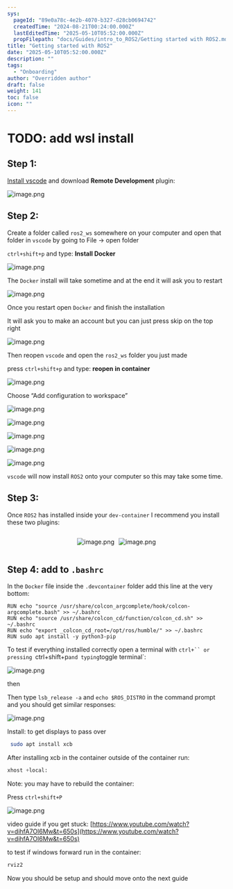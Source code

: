 ```yaml
---
sys:
  pageId: "89e0a78c-4e2b-4070-b327-d28cb0694742"
  createdTime: "2024-08-21T00:24:00.000Z"
  lastEditedTime: "2025-05-10T05:52:00.000Z"
  propFilepath: "docs/Guides/intro_to_ROS2/Getting started with ROS2.md"
title: "Getting started with ROS2"
date: "2025-05-10T05:52:00.000Z"
description: ""
tags:
  - "Onboarding"
author: "Overridden author"
draft: false
weight: 141
toc: false
icon: ""
---
```


# TODO: add wsl install

## Step 1:

[Install vscode](https://code.visualstudio.com/download) and download **Remote Development** plugin:

![image.png](https://prod-files-secure.s3.us-west-2.amazonaws.com/d518164a-d88e-44d1-a4ee-3adb3bd8bce0/efb52993-1881-4a40-b95e-6f020334f022/image.png?X-Amz-Algorithm=AWS4-HMAC-SHA256&X-Amz-Content-Sha256=UNSIGNED-PAYLOAD&X-Amz-Credential=ASIAZI2LB4665T3HYQR5%2F20250707%2Fus-west-2%2Fs3%2Faws4_request&X-Amz-Date=20250707T121635Z&X-Amz-Expires=3600&X-Amz-Security-Token=IQoJb3JpZ2luX2VjEGwaCXVzLXdlc3QtMiJGMEQCIBhDQ0wJzWkMiyoUkq0W44I3JAEy0bAhP1Wq2uOPUR9fAiBxD624zX8AbT8unmXMcNUoGZY7TErE0icJ0YxDGBsKayr%2FAwh1EAAaDDYzNzQyMzE4MzgwNSIM3DsFJKVjDq%2FlrBR9KtwD14LIavpL6HF%2FoBK3q8FB6%2FwU2L1lL8hRN8Jl9HNbbNZcvUib5i0syV%2Fi%2BZYpKxSlLTupgKZnzcye%2Bs3q2Mdso6T7HSVCtaPlWazvWg4gYVKJX3EewsBX9POuL0Qm7Qz5W458MzZhx4Lvh5gMFIAWZIS8%2FkNF7xU%2FEYytp%2FyZlnpYsasg3xFxX43aiR2cBvnQ10%2FeduiM931E3V8jtqG0DZIqKwLdXkpTmlf%2F8So8ZIkbwoguaBmnrPAI8adTr%2BpB6I0EuPe7gx8OneVyFqv9RsTe6IfPqZPRzOyK8VffKAx2ds7R2D9ffaS5JxooOKlDTbxRYaSf8tIdM76ID6%2B9S0Is9Qqosz1bp%2FbYFVrEER3Q81PW7pr%2Fv1Y3khwxTH5xixu9tIyLjQ2a4KvJw24rXi%2FR6AR8zTsQnTePEVQviENSdEwvtbqcfM5p2L6%2FYkGFgUtREZwYCRZ3SLqUG2kIzXlLZ4aA3OJSavLHwglm78RBUgmF21fzyOt1sTdP%2BE0Zj0llsq29eiW7VMbIx1bdeNR0hr%2BXm7FU9zlL%2BwNgvffJTWkreJ2dEtB%2Fq0wAzX2Egk5Uyfn%2Bj0dn3gAQXXOkHCGKYCHW%2Ban3t3WpG9xIf0Blv0oOfebkZPPNbyUwoeKuwwY6pgFRVQDPjLYdwK3Y%2Fz%2Bfx3BXrrL61mfBxgsWoJEhWnkvRntYpm7ww5BhgMKnK%2FIQK5JqCwg9QDkuAc4uF%2FpCzVLCxyibGVOthCpxwloQp0LMtmh5uyHEAUJLqdflXh61kPWJawbrE3TrRRVksmCQSyzIQaFdnxwxID1dnCfIA438igJqbC%2Fn1mp96mS7eBrLqoAt6ZKu8dZFdd26R6lSYbwlnTmXQrYb&X-Amz-Signature=43e06782189ade60d0f0bb4abcd67dbca61f327d3d608ff1cc22033ef7784859&X-Amz-SignedHeaders=host&x-amz-checksum-mode=ENABLED&x-id=GetObject)

## Step 2:

Create a folder called `ros2_ws` somewhere on your computer and open that folder in `vscode` by going to File → open folder 

`ctrl+shift+p` and type: **Install Docker**

![image.png](https://prod-files-secure.s3.us-west-2.amazonaws.com/d518164a-d88e-44d1-a4ee-3adb3bd8bce0/2269dc0e-1cd5-47ff-bceb-c04ad9b2eab0/image.png?X-Amz-Algorithm=AWS4-HMAC-SHA256&X-Amz-Content-Sha256=UNSIGNED-PAYLOAD&X-Amz-Credential=ASIAZI2LB4665T3HYQR5%2F20250707%2Fus-west-2%2Fs3%2Faws4_request&X-Amz-Date=20250707T121635Z&X-Amz-Expires=3600&X-Amz-Security-Token=IQoJb3JpZ2luX2VjEGwaCXVzLXdlc3QtMiJGMEQCIBhDQ0wJzWkMiyoUkq0W44I3JAEy0bAhP1Wq2uOPUR9fAiBxD624zX8AbT8unmXMcNUoGZY7TErE0icJ0YxDGBsKayr%2FAwh1EAAaDDYzNzQyMzE4MzgwNSIM3DsFJKVjDq%2FlrBR9KtwD14LIavpL6HF%2FoBK3q8FB6%2FwU2L1lL8hRN8Jl9HNbbNZcvUib5i0syV%2Fi%2BZYpKxSlLTupgKZnzcye%2Bs3q2Mdso6T7HSVCtaPlWazvWg4gYVKJX3EewsBX9POuL0Qm7Qz5W458MzZhx4Lvh5gMFIAWZIS8%2FkNF7xU%2FEYytp%2FyZlnpYsasg3xFxX43aiR2cBvnQ10%2FeduiM931E3V8jtqG0DZIqKwLdXkpTmlf%2F8So8ZIkbwoguaBmnrPAI8adTr%2BpB6I0EuPe7gx8OneVyFqv9RsTe6IfPqZPRzOyK8VffKAx2ds7R2D9ffaS5JxooOKlDTbxRYaSf8tIdM76ID6%2B9S0Is9Qqosz1bp%2FbYFVrEER3Q81PW7pr%2Fv1Y3khwxTH5xixu9tIyLjQ2a4KvJw24rXi%2FR6AR8zTsQnTePEVQviENSdEwvtbqcfM5p2L6%2FYkGFgUtREZwYCRZ3SLqUG2kIzXlLZ4aA3OJSavLHwglm78RBUgmF21fzyOt1sTdP%2BE0Zj0llsq29eiW7VMbIx1bdeNR0hr%2BXm7FU9zlL%2BwNgvffJTWkreJ2dEtB%2Fq0wAzX2Egk5Uyfn%2Bj0dn3gAQXXOkHCGKYCHW%2Ban3t3WpG9xIf0Blv0oOfebkZPPNbyUwoeKuwwY6pgFRVQDPjLYdwK3Y%2Fz%2Bfx3BXrrL61mfBxgsWoJEhWnkvRntYpm7ww5BhgMKnK%2FIQK5JqCwg9QDkuAc4uF%2FpCzVLCxyibGVOthCpxwloQp0LMtmh5uyHEAUJLqdflXh61kPWJawbrE3TrRRVksmCQSyzIQaFdnxwxID1dnCfIA438igJqbC%2Fn1mp96mS7eBrLqoAt6ZKu8dZFdd26R6lSYbwlnTmXQrYb&X-Amz-Signature=3b555b993e577259b1af12ac53acdbae37957c7da1f0f0f435a693b3951110cd&X-Amz-SignedHeaders=host&x-amz-checksum-mode=ENABLED&x-id=GetObject)

The `Docker` install will take sometime and at the end it will ask you to restart

![image.png](https://prod-files-secure.s3.us-west-2.amazonaws.com/d518164a-d88e-44d1-a4ee-3adb3bd8bce0/ed233f78-be33-4b1f-b89c-9c346c0e961e/image.png?X-Amz-Algorithm=AWS4-HMAC-SHA256&X-Amz-Content-Sha256=UNSIGNED-PAYLOAD&X-Amz-Credential=ASIAZI2LB4665T3HYQR5%2F20250707%2Fus-west-2%2Fs3%2Faws4_request&X-Amz-Date=20250707T121635Z&X-Amz-Expires=3600&X-Amz-Security-Token=IQoJb3JpZ2luX2VjEGwaCXVzLXdlc3QtMiJGMEQCIBhDQ0wJzWkMiyoUkq0W44I3JAEy0bAhP1Wq2uOPUR9fAiBxD624zX8AbT8unmXMcNUoGZY7TErE0icJ0YxDGBsKayr%2FAwh1EAAaDDYzNzQyMzE4MzgwNSIM3DsFJKVjDq%2FlrBR9KtwD14LIavpL6HF%2FoBK3q8FB6%2FwU2L1lL8hRN8Jl9HNbbNZcvUib5i0syV%2Fi%2BZYpKxSlLTupgKZnzcye%2Bs3q2Mdso6T7HSVCtaPlWazvWg4gYVKJX3EewsBX9POuL0Qm7Qz5W458MzZhx4Lvh5gMFIAWZIS8%2FkNF7xU%2FEYytp%2FyZlnpYsasg3xFxX43aiR2cBvnQ10%2FeduiM931E3V8jtqG0DZIqKwLdXkpTmlf%2F8So8ZIkbwoguaBmnrPAI8adTr%2BpB6I0EuPe7gx8OneVyFqv9RsTe6IfPqZPRzOyK8VffKAx2ds7R2D9ffaS5JxooOKlDTbxRYaSf8tIdM76ID6%2B9S0Is9Qqosz1bp%2FbYFVrEER3Q81PW7pr%2Fv1Y3khwxTH5xixu9tIyLjQ2a4KvJw24rXi%2FR6AR8zTsQnTePEVQviENSdEwvtbqcfM5p2L6%2FYkGFgUtREZwYCRZ3SLqUG2kIzXlLZ4aA3OJSavLHwglm78RBUgmF21fzyOt1sTdP%2BE0Zj0llsq29eiW7VMbIx1bdeNR0hr%2BXm7FU9zlL%2BwNgvffJTWkreJ2dEtB%2Fq0wAzX2Egk5Uyfn%2Bj0dn3gAQXXOkHCGKYCHW%2Ban3t3WpG9xIf0Blv0oOfebkZPPNbyUwoeKuwwY6pgFRVQDPjLYdwK3Y%2Fz%2Bfx3BXrrL61mfBxgsWoJEhWnkvRntYpm7ww5BhgMKnK%2FIQK5JqCwg9QDkuAc4uF%2FpCzVLCxyibGVOthCpxwloQp0LMtmh5uyHEAUJLqdflXh61kPWJawbrE3TrRRVksmCQSyzIQaFdnxwxID1dnCfIA438igJqbC%2Fn1mp96mS7eBrLqoAt6ZKu8dZFdd26R6lSYbwlnTmXQrYb&X-Amz-Signature=88de6c6f225574dc16150ba37f31eb88a99f7787fb8637500f6f99e7e93731cf&X-Amz-SignedHeaders=host&x-amz-checksum-mode=ENABLED&x-id=GetObject)

Once you restart open `Docker` and finish the installation

It will ask you to make an account but you can just press skip on the top right

![image.png](https://prod-files-secure.s3.us-west-2.amazonaws.com/d518164a-d88e-44d1-a4ee-3adb3bd8bce0/21010ad9-1659-4fd9-9f59-9932a09b2a3d/image.png?X-Amz-Algorithm=AWS4-HMAC-SHA256&X-Amz-Content-Sha256=UNSIGNED-PAYLOAD&X-Amz-Credential=ASIAZI2LB4665T3HYQR5%2F20250707%2Fus-west-2%2Fs3%2Faws4_request&X-Amz-Date=20250707T121635Z&X-Amz-Expires=3600&X-Amz-Security-Token=IQoJb3JpZ2luX2VjEGwaCXVzLXdlc3QtMiJGMEQCIBhDQ0wJzWkMiyoUkq0W44I3JAEy0bAhP1Wq2uOPUR9fAiBxD624zX8AbT8unmXMcNUoGZY7TErE0icJ0YxDGBsKayr%2FAwh1EAAaDDYzNzQyMzE4MzgwNSIM3DsFJKVjDq%2FlrBR9KtwD14LIavpL6HF%2FoBK3q8FB6%2FwU2L1lL8hRN8Jl9HNbbNZcvUib5i0syV%2Fi%2BZYpKxSlLTupgKZnzcye%2Bs3q2Mdso6T7HSVCtaPlWazvWg4gYVKJX3EewsBX9POuL0Qm7Qz5W458MzZhx4Lvh5gMFIAWZIS8%2FkNF7xU%2FEYytp%2FyZlnpYsasg3xFxX43aiR2cBvnQ10%2FeduiM931E3V8jtqG0DZIqKwLdXkpTmlf%2F8So8ZIkbwoguaBmnrPAI8adTr%2BpB6I0EuPe7gx8OneVyFqv9RsTe6IfPqZPRzOyK8VffKAx2ds7R2D9ffaS5JxooOKlDTbxRYaSf8tIdM76ID6%2B9S0Is9Qqosz1bp%2FbYFVrEER3Q81PW7pr%2Fv1Y3khwxTH5xixu9tIyLjQ2a4KvJw24rXi%2FR6AR8zTsQnTePEVQviENSdEwvtbqcfM5p2L6%2FYkGFgUtREZwYCRZ3SLqUG2kIzXlLZ4aA3OJSavLHwglm78RBUgmF21fzyOt1sTdP%2BE0Zj0llsq29eiW7VMbIx1bdeNR0hr%2BXm7FU9zlL%2BwNgvffJTWkreJ2dEtB%2Fq0wAzX2Egk5Uyfn%2Bj0dn3gAQXXOkHCGKYCHW%2Ban3t3WpG9xIf0Blv0oOfebkZPPNbyUwoeKuwwY6pgFRVQDPjLYdwK3Y%2Fz%2Bfx3BXrrL61mfBxgsWoJEhWnkvRntYpm7ww5BhgMKnK%2FIQK5JqCwg9QDkuAc4uF%2FpCzVLCxyibGVOthCpxwloQp0LMtmh5uyHEAUJLqdflXh61kPWJawbrE3TrRRVksmCQSyzIQaFdnxwxID1dnCfIA438igJqbC%2Fn1mp96mS7eBrLqoAt6ZKu8dZFdd26R6lSYbwlnTmXQrYb&X-Amz-Signature=207e1bfb3350b0fe825b7b52ffff4ea3377bf877ead399d901d7969fcb183403&X-Amz-SignedHeaders=host&x-amz-checksum-mode=ENABLED&x-id=GetObject)

Then reopen `vscode` and open the `ros2_ws` folder you just made

press `ctrl+shift+p` and type: **reopen in container**

![image.png](https://prod-files-secure.s3.us-west-2.amazonaws.com/d518164a-d88e-44d1-a4ee-3adb3bd8bce0/4e93b8c2-41ad-488c-8095-c74205196118/image.png?X-Amz-Algorithm=AWS4-HMAC-SHA256&X-Amz-Content-Sha256=UNSIGNED-PAYLOAD&X-Amz-Credential=ASIAZI2LB4665T3HYQR5%2F20250707%2Fus-west-2%2Fs3%2Faws4_request&X-Amz-Date=20250707T121635Z&X-Amz-Expires=3600&X-Amz-Security-Token=IQoJb3JpZ2luX2VjEGwaCXVzLXdlc3QtMiJGMEQCIBhDQ0wJzWkMiyoUkq0W44I3JAEy0bAhP1Wq2uOPUR9fAiBxD624zX8AbT8unmXMcNUoGZY7TErE0icJ0YxDGBsKayr%2FAwh1EAAaDDYzNzQyMzE4MzgwNSIM3DsFJKVjDq%2FlrBR9KtwD14LIavpL6HF%2FoBK3q8FB6%2FwU2L1lL8hRN8Jl9HNbbNZcvUib5i0syV%2Fi%2BZYpKxSlLTupgKZnzcye%2Bs3q2Mdso6T7HSVCtaPlWazvWg4gYVKJX3EewsBX9POuL0Qm7Qz5W458MzZhx4Lvh5gMFIAWZIS8%2FkNF7xU%2FEYytp%2FyZlnpYsasg3xFxX43aiR2cBvnQ10%2FeduiM931E3V8jtqG0DZIqKwLdXkpTmlf%2F8So8ZIkbwoguaBmnrPAI8adTr%2BpB6I0EuPe7gx8OneVyFqv9RsTe6IfPqZPRzOyK8VffKAx2ds7R2D9ffaS5JxooOKlDTbxRYaSf8tIdM76ID6%2B9S0Is9Qqosz1bp%2FbYFVrEER3Q81PW7pr%2Fv1Y3khwxTH5xixu9tIyLjQ2a4KvJw24rXi%2FR6AR8zTsQnTePEVQviENSdEwvtbqcfM5p2L6%2FYkGFgUtREZwYCRZ3SLqUG2kIzXlLZ4aA3OJSavLHwglm78RBUgmF21fzyOt1sTdP%2BE0Zj0llsq29eiW7VMbIx1bdeNR0hr%2BXm7FU9zlL%2BwNgvffJTWkreJ2dEtB%2Fq0wAzX2Egk5Uyfn%2Bj0dn3gAQXXOkHCGKYCHW%2Ban3t3WpG9xIf0Blv0oOfebkZPPNbyUwoeKuwwY6pgFRVQDPjLYdwK3Y%2Fz%2Bfx3BXrrL61mfBxgsWoJEhWnkvRntYpm7ww5BhgMKnK%2FIQK5JqCwg9QDkuAc4uF%2FpCzVLCxyibGVOthCpxwloQp0LMtmh5uyHEAUJLqdflXh61kPWJawbrE3TrRRVksmCQSyzIQaFdnxwxID1dnCfIA438igJqbC%2Fn1mp96mS7eBrLqoAt6ZKu8dZFdd26R6lSYbwlnTmXQrYb&X-Amz-Signature=656437ee22f2d39ab9aae62b3529aa018492db35c682d44bfc77b2dfeadf5201&X-Amz-SignedHeaders=host&x-amz-checksum-mode=ENABLED&x-id=GetObject)

Choose “Add configuration to workspace”

![image.png](https://prod-files-secure.s3.us-west-2.amazonaws.com/d518164a-d88e-44d1-a4ee-3adb3bd8bce0/9560b282-5060-4989-ba37-97e7b2c22476/image.png?X-Amz-Algorithm=AWS4-HMAC-SHA256&X-Amz-Content-Sha256=UNSIGNED-PAYLOAD&X-Amz-Credential=ASIAZI2LB4665T3HYQR5%2F20250707%2Fus-west-2%2Fs3%2Faws4_request&X-Amz-Date=20250707T121635Z&X-Amz-Expires=3600&X-Amz-Security-Token=IQoJb3JpZ2luX2VjEGwaCXVzLXdlc3QtMiJGMEQCIBhDQ0wJzWkMiyoUkq0W44I3JAEy0bAhP1Wq2uOPUR9fAiBxD624zX8AbT8unmXMcNUoGZY7TErE0icJ0YxDGBsKayr%2FAwh1EAAaDDYzNzQyMzE4MzgwNSIM3DsFJKVjDq%2FlrBR9KtwD14LIavpL6HF%2FoBK3q8FB6%2FwU2L1lL8hRN8Jl9HNbbNZcvUib5i0syV%2Fi%2BZYpKxSlLTupgKZnzcye%2Bs3q2Mdso6T7HSVCtaPlWazvWg4gYVKJX3EewsBX9POuL0Qm7Qz5W458MzZhx4Lvh5gMFIAWZIS8%2FkNF7xU%2FEYytp%2FyZlnpYsasg3xFxX43aiR2cBvnQ10%2FeduiM931E3V8jtqG0DZIqKwLdXkpTmlf%2F8So8ZIkbwoguaBmnrPAI8adTr%2BpB6I0EuPe7gx8OneVyFqv9RsTe6IfPqZPRzOyK8VffKAx2ds7R2D9ffaS5JxooOKlDTbxRYaSf8tIdM76ID6%2B9S0Is9Qqosz1bp%2FbYFVrEER3Q81PW7pr%2Fv1Y3khwxTH5xixu9tIyLjQ2a4KvJw24rXi%2FR6AR8zTsQnTePEVQviENSdEwvtbqcfM5p2L6%2FYkGFgUtREZwYCRZ3SLqUG2kIzXlLZ4aA3OJSavLHwglm78RBUgmF21fzyOt1sTdP%2BE0Zj0llsq29eiW7VMbIx1bdeNR0hr%2BXm7FU9zlL%2BwNgvffJTWkreJ2dEtB%2Fq0wAzX2Egk5Uyfn%2Bj0dn3gAQXXOkHCGKYCHW%2Ban3t3WpG9xIf0Blv0oOfebkZPPNbyUwoeKuwwY6pgFRVQDPjLYdwK3Y%2Fz%2Bfx3BXrrL61mfBxgsWoJEhWnkvRntYpm7ww5BhgMKnK%2FIQK5JqCwg9QDkuAc4uF%2FpCzVLCxyibGVOthCpxwloQp0LMtmh5uyHEAUJLqdflXh61kPWJawbrE3TrRRVksmCQSyzIQaFdnxwxID1dnCfIA438igJqbC%2Fn1mp96mS7eBrLqoAt6ZKu8dZFdd26R6lSYbwlnTmXQrYb&X-Amz-Signature=87be54bc57ade45ef07db4204ddb8091c48c33843af34742e8479ee153071864&X-Amz-SignedHeaders=host&x-amz-checksum-mode=ENABLED&x-id=GetObject)

![image.png](https://prod-files-secure.s3.us-west-2.amazonaws.com/d518164a-d88e-44d1-a4ee-3adb3bd8bce0/2ee63f81-886b-48e8-a553-dc6e5eac99e4/image.png?X-Amz-Algorithm=AWS4-HMAC-SHA256&X-Amz-Content-Sha256=UNSIGNED-PAYLOAD&X-Amz-Credential=ASIAZI2LB4665T3HYQR5%2F20250707%2Fus-west-2%2Fs3%2Faws4_request&X-Amz-Date=20250707T121635Z&X-Amz-Expires=3600&X-Amz-Security-Token=IQoJb3JpZ2luX2VjEGwaCXVzLXdlc3QtMiJGMEQCIBhDQ0wJzWkMiyoUkq0W44I3JAEy0bAhP1Wq2uOPUR9fAiBxD624zX8AbT8unmXMcNUoGZY7TErE0icJ0YxDGBsKayr%2FAwh1EAAaDDYzNzQyMzE4MzgwNSIM3DsFJKVjDq%2FlrBR9KtwD14LIavpL6HF%2FoBK3q8FB6%2FwU2L1lL8hRN8Jl9HNbbNZcvUib5i0syV%2Fi%2BZYpKxSlLTupgKZnzcye%2Bs3q2Mdso6T7HSVCtaPlWazvWg4gYVKJX3EewsBX9POuL0Qm7Qz5W458MzZhx4Lvh5gMFIAWZIS8%2FkNF7xU%2FEYytp%2FyZlnpYsasg3xFxX43aiR2cBvnQ10%2FeduiM931E3V8jtqG0DZIqKwLdXkpTmlf%2F8So8ZIkbwoguaBmnrPAI8adTr%2BpB6I0EuPe7gx8OneVyFqv9RsTe6IfPqZPRzOyK8VffKAx2ds7R2D9ffaS5JxooOKlDTbxRYaSf8tIdM76ID6%2B9S0Is9Qqosz1bp%2FbYFVrEER3Q81PW7pr%2Fv1Y3khwxTH5xixu9tIyLjQ2a4KvJw24rXi%2FR6AR8zTsQnTePEVQviENSdEwvtbqcfM5p2L6%2FYkGFgUtREZwYCRZ3SLqUG2kIzXlLZ4aA3OJSavLHwglm78RBUgmF21fzyOt1sTdP%2BE0Zj0llsq29eiW7VMbIx1bdeNR0hr%2BXm7FU9zlL%2BwNgvffJTWkreJ2dEtB%2Fq0wAzX2Egk5Uyfn%2Bj0dn3gAQXXOkHCGKYCHW%2Ban3t3WpG9xIf0Blv0oOfebkZPPNbyUwoeKuwwY6pgFRVQDPjLYdwK3Y%2Fz%2Bfx3BXrrL61mfBxgsWoJEhWnkvRntYpm7ww5BhgMKnK%2FIQK5JqCwg9QDkuAc4uF%2FpCzVLCxyibGVOthCpxwloQp0LMtmh5uyHEAUJLqdflXh61kPWJawbrE3TrRRVksmCQSyzIQaFdnxwxID1dnCfIA438igJqbC%2Fn1mp96mS7eBrLqoAt6ZKu8dZFdd26R6lSYbwlnTmXQrYb&X-Amz-Signature=189288611f980dd04635b71ba1e55efc8af0919cc1e42182aef908ff38c7a950&X-Amz-SignedHeaders=host&x-amz-checksum-mode=ENABLED&x-id=GetObject)

![image.png](https://prod-files-secure.s3.us-west-2.amazonaws.com/d518164a-d88e-44d1-a4ee-3adb3bd8bce0/ae1580b2-b048-407e-aed9-b584224a7a04/image.png?X-Amz-Algorithm=AWS4-HMAC-SHA256&X-Amz-Content-Sha256=UNSIGNED-PAYLOAD&X-Amz-Credential=ASIAZI2LB4665T3HYQR5%2F20250707%2Fus-west-2%2Fs3%2Faws4_request&X-Amz-Date=20250707T121635Z&X-Amz-Expires=3600&X-Amz-Security-Token=IQoJb3JpZ2luX2VjEGwaCXVzLXdlc3QtMiJGMEQCIBhDQ0wJzWkMiyoUkq0W44I3JAEy0bAhP1Wq2uOPUR9fAiBxD624zX8AbT8unmXMcNUoGZY7TErE0icJ0YxDGBsKayr%2FAwh1EAAaDDYzNzQyMzE4MzgwNSIM3DsFJKVjDq%2FlrBR9KtwD14LIavpL6HF%2FoBK3q8FB6%2FwU2L1lL8hRN8Jl9HNbbNZcvUib5i0syV%2Fi%2BZYpKxSlLTupgKZnzcye%2Bs3q2Mdso6T7HSVCtaPlWazvWg4gYVKJX3EewsBX9POuL0Qm7Qz5W458MzZhx4Lvh5gMFIAWZIS8%2FkNF7xU%2FEYytp%2FyZlnpYsasg3xFxX43aiR2cBvnQ10%2FeduiM931E3V8jtqG0DZIqKwLdXkpTmlf%2F8So8ZIkbwoguaBmnrPAI8adTr%2BpB6I0EuPe7gx8OneVyFqv9RsTe6IfPqZPRzOyK8VffKAx2ds7R2D9ffaS5JxooOKlDTbxRYaSf8tIdM76ID6%2B9S0Is9Qqosz1bp%2FbYFVrEER3Q81PW7pr%2Fv1Y3khwxTH5xixu9tIyLjQ2a4KvJw24rXi%2FR6AR8zTsQnTePEVQviENSdEwvtbqcfM5p2L6%2FYkGFgUtREZwYCRZ3SLqUG2kIzXlLZ4aA3OJSavLHwglm78RBUgmF21fzyOt1sTdP%2BE0Zj0llsq29eiW7VMbIx1bdeNR0hr%2BXm7FU9zlL%2BwNgvffJTWkreJ2dEtB%2Fq0wAzX2Egk5Uyfn%2Bj0dn3gAQXXOkHCGKYCHW%2Ban3t3WpG9xIf0Blv0oOfebkZPPNbyUwoeKuwwY6pgFRVQDPjLYdwK3Y%2Fz%2Bfx3BXrrL61mfBxgsWoJEhWnkvRntYpm7ww5BhgMKnK%2FIQK5JqCwg9QDkuAc4uF%2FpCzVLCxyibGVOthCpxwloQp0LMtmh5uyHEAUJLqdflXh61kPWJawbrE3TrRRVksmCQSyzIQaFdnxwxID1dnCfIA438igJqbC%2Fn1mp96mS7eBrLqoAt6ZKu8dZFdd26R6lSYbwlnTmXQrYb&X-Amz-Signature=37c537c1546ac786ee2cbb49db8536e1f52b3bbc22ab8fa0c21ab7043e2cec4b&X-Amz-SignedHeaders=host&x-amz-checksum-mode=ENABLED&x-id=GetObject)

![image.png](https://prod-files-secure.s3.us-west-2.amazonaws.com/d518164a-d88e-44d1-a4ee-3adb3bd8bce0/53255b28-f75e-430f-b9e3-c0ac8577e42b/image.png?X-Amz-Algorithm=AWS4-HMAC-SHA256&X-Amz-Content-Sha256=UNSIGNED-PAYLOAD&X-Amz-Credential=ASIAZI2LB4665T3HYQR5%2F20250707%2Fus-west-2%2Fs3%2Faws4_request&X-Amz-Date=20250707T121635Z&X-Amz-Expires=3600&X-Amz-Security-Token=IQoJb3JpZ2luX2VjEGwaCXVzLXdlc3QtMiJGMEQCIBhDQ0wJzWkMiyoUkq0W44I3JAEy0bAhP1Wq2uOPUR9fAiBxD624zX8AbT8unmXMcNUoGZY7TErE0icJ0YxDGBsKayr%2FAwh1EAAaDDYzNzQyMzE4MzgwNSIM3DsFJKVjDq%2FlrBR9KtwD14LIavpL6HF%2FoBK3q8FB6%2FwU2L1lL8hRN8Jl9HNbbNZcvUib5i0syV%2Fi%2BZYpKxSlLTupgKZnzcye%2Bs3q2Mdso6T7HSVCtaPlWazvWg4gYVKJX3EewsBX9POuL0Qm7Qz5W458MzZhx4Lvh5gMFIAWZIS8%2FkNF7xU%2FEYytp%2FyZlnpYsasg3xFxX43aiR2cBvnQ10%2FeduiM931E3V8jtqG0DZIqKwLdXkpTmlf%2F8So8ZIkbwoguaBmnrPAI8adTr%2BpB6I0EuPe7gx8OneVyFqv9RsTe6IfPqZPRzOyK8VffKAx2ds7R2D9ffaS5JxooOKlDTbxRYaSf8tIdM76ID6%2B9S0Is9Qqosz1bp%2FbYFVrEER3Q81PW7pr%2Fv1Y3khwxTH5xixu9tIyLjQ2a4KvJw24rXi%2FR6AR8zTsQnTePEVQviENSdEwvtbqcfM5p2L6%2FYkGFgUtREZwYCRZ3SLqUG2kIzXlLZ4aA3OJSavLHwglm78RBUgmF21fzyOt1sTdP%2BE0Zj0llsq29eiW7VMbIx1bdeNR0hr%2BXm7FU9zlL%2BwNgvffJTWkreJ2dEtB%2Fq0wAzX2Egk5Uyfn%2Bj0dn3gAQXXOkHCGKYCHW%2Ban3t3WpG9xIf0Blv0oOfebkZPPNbyUwoeKuwwY6pgFRVQDPjLYdwK3Y%2Fz%2Bfx3BXrrL61mfBxgsWoJEhWnkvRntYpm7ww5BhgMKnK%2FIQK5JqCwg9QDkuAc4uF%2FpCzVLCxyibGVOthCpxwloQp0LMtmh5uyHEAUJLqdflXh61kPWJawbrE3TrRRVksmCQSyzIQaFdnxwxID1dnCfIA438igJqbC%2Fn1mp96mS7eBrLqoAt6ZKu8dZFdd26R6lSYbwlnTmXQrYb&X-Amz-Signature=c9b6d800fbbf5176c2fa5d7da40385f5cec2447e76eb97533e069f8e618de81c&X-Amz-SignedHeaders=host&x-amz-checksum-mode=ENABLED&x-id=GetObject)

![image.png](https://prod-files-secure.s3.us-west-2.amazonaws.com/d518164a-d88e-44d1-a4ee-3adb3bd8bce0/7c562767-5af9-4ffb-97d1-327bcdf4ee00/image.png?X-Amz-Algorithm=AWS4-HMAC-SHA256&X-Amz-Content-Sha256=UNSIGNED-PAYLOAD&X-Amz-Credential=ASIAZI2LB4665T3HYQR5%2F20250707%2Fus-west-2%2Fs3%2Faws4_request&X-Amz-Date=20250707T121635Z&X-Amz-Expires=3600&X-Amz-Security-Token=IQoJb3JpZ2luX2VjEGwaCXVzLXdlc3QtMiJGMEQCIBhDQ0wJzWkMiyoUkq0W44I3JAEy0bAhP1Wq2uOPUR9fAiBxD624zX8AbT8unmXMcNUoGZY7TErE0icJ0YxDGBsKayr%2FAwh1EAAaDDYzNzQyMzE4MzgwNSIM3DsFJKVjDq%2FlrBR9KtwD14LIavpL6HF%2FoBK3q8FB6%2FwU2L1lL8hRN8Jl9HNbbNZcvUib5i0syV%2Fi%2BZYpKxSlLTupgKZnzcye%2Bs3q2Mdso6T7HSVCtaPlWazvWg4gYVKJX3EewsBX9POuL0Qm7Qz5W458MzZhx4Lvh5gMFIAWZIS8%2FkNF7xU%2FEYytp%2FyZlnpYsasg3xFxX43aiR2cBvnQ10%2FeduiM931E3V8jtqG0DZIqKwLdXkpTmlf%2F8So8ZIkbwoguaBmnrPAI8adTr%2BpB6I0EuPe7gx8OneVyFqv9RsTe6IfPqZPRzOyK8VffKAx2ds7R2D9ffaS5JxooOKlDTbxRYaSf8tIdM76ID6%2B9S0Is9Qqosz1bp%2FbYFVrEER3Q81PW7pr%2Fv1Y3khwxTH5xixu9tIyLjQ2a4KvJw24rXi%2FR6AR8zTsQnTePEVQviENSdEwvtbqcfM5p2L6%2FYkGFgUtREZwYCRZ3SLqUG2kIzXlLZ4aA3OJSavLHwglm78RBUgmF21fzyOt1sTdP%2BE0Zj0llsq29eiW7VMbIx1bdeNR0hr%2BXm7FU9zlL%2BwNgvffJTWkreJ2dEtB%2Fq0wAzX2Egk5Uyfn%2Bj0dn3gAQXXOkHCGKYCHW%2Ban3t3WpG9xIf0Blv0oOfebkZPPNbyUwoeKuwwY6pgFRVQDPjLYdwK3Y%2Fz%2Bfx3BXrrL61mfBxgsWoJEhWnkvRntYpm7ww5BhgMKnK%2FIQK5JqCwg9QDkuAc4uF%2FpCzVLCxyibGVOthCpxwloQp0LMtmh5uyHEAUJLqdflXh61kPWJawbrE3TrRRVksmCQSyzIQaFdnxwxID1dnCfIA438igJqbC%2Fn1mp96mS7eBrLqoAt6ZKu8dZFdd26R6lSYbwlnTmXQrYb&X-Amz-Signature=1abbf67d08fa83116bffc38a359aa32cd06d92cc80ef95105c0403f331dce78d&X-Amz-SignedHeaders=host&x-amz-checksum-mode=ENABLED&x-id=GetObject)

`vscode` will now install `ROS2` onto your computer so this may take some time.

## Step 3:

Once `ROS2` has installed inside your `dev-container` I recommend you install these two plugins:

<div style="display: flex;flex-direction: row; column-gap:10px; max-width: 630px;justify-content: center;">
<div>

![image.png](https://prod-files-secure.s3.us-west-2.amazonaws.com/d518164a-d88e-44d1-a4ee-3adb3bd8bce0/3fc3d550-5a54-4ba1-ba6b-faa01cdb7369/image.png?X-Amz-Algorithm=AWS4-HMAC-SHA256&X-Amz-Content-Sha256=UNSIGNED-PAYLOAD&X-Amz-Credential=ASIAZI2LB466UCKUZSMA%2F20250707%2Fus-west-2%2Fs3%2Faws4_request&X-Amz-Date=20250707T121636Z&X-Amz-Expires=3600&X-Amz-Security-Token=IQoJb3JpZ2luX2VjEGwaCXVzLXdlc3QtMiJGMEQCIHd5oTC9gwJ8KEaoUwPMIpGITdKk3O8ldi8ZSHxKaNApAiBna%2FZcom7KL1tKcOrHlH1mIp1buCVgKtCGPxuoEds%2BLyr%2FAwh1EAAaDDYzNzQyMzE4MzgwNSIM3gf%2BHWj9GYjoVxZzKtwDd26I%2FAsalaeCx1H%2BVeaNPLIA0gXgdcdZppr%2F0iO4S%2BeJ1ZEnQqlU9pJFxYZAotti2LTQ3NeuFkZYSMv9%2F3h7N8oZsO0JV%2FkzTcpbVENuJquVRwZjaNfuftANi3t%2BzA32XgOyezkDYHnQWGoklRnDloUQ0ZMl6dueQ183Ogz3oLivXB7es5XaEpzA4leoj2OqVSnolMVk4WNG3XrKS%2FYmPSQ80oGWNCwzwnR6t%2FsonAbcSYGyHyZTACOPMVFp%2ByXN5RrNguLPSCtBrsM5qUaZ59gpaC1vnk51gQcdW%2BYFiUQKaJvGQQUd5cymALuUonsJMLUvV%2BEaFGWIKxp97xywxUkCPFvTunN1y%2FMEfx%2FYPhR2gbrXQZ%2Fdv6uzaNjqLYHJWKhz3DInkXalZ1MBNIzAJ5yTVxte9QgtsciicXtoAWpDWC5He0EZOKrkHE5HuxCGT5fQLTbNd5D1kS%2Bd88UephrxkTX2oJHUq%2F7nK4w2ltw7o1i1Ku2xWAjyyo%2F6RWLCmDhPmYvP6pUOt5V4%2FiEVc1Fs%2F4L7pAeMAy7%2BxYP0guyXIt3Py5knMLmWrfIudYdq8pF4O%2F80IAVMOEvqwvrsGfmPwbv48zPlA%2BEt1vArG0Q4971BF1TzbP%2Fg8V4wu%2BKuwwY6pgHcH6Qjh9v8TK2ePrKX6wGuiGVwoM8H1Z0%2BUnjqCKQq9nY4oR91bTh5Inyvn419JadYkhdz8bbwrgIks52hAXro3wfknyNRJ5Sk%2F0Usp6dBUxjbQmL8Zs9baAXUe9jtWFyBUyiGY5mYoftN9fw6OamOKnPTC5We1fCYAz9%2BoY2ZogD%2BDWvAv2RDE2sgCI5xQNe0nePMQUp7aERHJboB66plsikCaWLb&X-Amz-Signature=b6175f9364bcd175452662148844e1d2a491e8014596c3f096147f205891f439&X-Amz-SignedHeaders=host&x-amz-checksum-mode=ENABLED&x-id=GetObject)

</div>
<div>

![image.png](https://prod-files-secure.s3.us-west-2.amazonaws.com/d518164a-d88e-44d1-a4ee-3adb3bd8bce0/d994cc66-13c2-4093-a5a3-f84cf4601a82/image.png?X-Amz-Algorithm=AWS4-HMAC-SHA256&X-Amz-Content-Sha256=UNSIGNED-PAYLOAD&X-Amz-Credential=ASIAZI2LB466VZ5DYN2P%2F20250707%2Fus-west-2%2Fs3%2Faws4_request&X-Amz-Date=20250707T121636Z&X-Amz-Expires=3600&X-Amz-Security-Token=IQoJb3JpZ2luX2VjEGwaCXVzLXdlc3QtMiJIMEYCIQCIbAx99xocQBgDC2LHa5%2BsF5y5vhCLUwIk8xaKSq%2BzwwIhAOBE23kTrsbTjC1QqmhiBZ98MupvLuQQSdeF%2FKNIBzifKv8DCHUQABoMNjM3NDIzMTgzODA1Igxgas1mIpkIsjZVedoq3ANm0RUTdI8UlhGV1juytVTo5ZMQC5Om5KpVPWFajJ7EE37uh8uQIZKabSgZc6L1Q%2FjY212qoy3cTQJc1mdLshwGQsHFwAhyLCJeSallZuNB0Z3mEvVbI4nUKNJl5dsVo4FLarSI7skllyKTRgLosNGcjZg34LwF05pruk8vM%2BoesZI7uLcEsNJmR8GKzrD4YUwykU%2Bn16uwxwZCcxaNeweVrbb0x58%2BX9zxJgIesX7z13ek0hSntSUIdyQ1V%2FIpwKCFmPEnjsA0M49%2FUVkGFQKVkpVZpiWcsWbd8YSeddsKzh6JY5%2BEQ3RrFu3ywGLC6l1fAPK0uC3aWkJbbfpozE7rGvOEjTzGnc4J1cJTefZP%2BriVX9vfWXAYmhZJiSERQ6RBPMVOApvQbzaYZ23BgKw67u4wM6bqU5peq3lcMALpl63gD4HUjkkyolMYfMLmfzC8H%2F%2BgOK7NZ1WYlYzrrLL9mfQ74sCDqMYZWOG3%2FJ4bfpW4JkvLfKP87IqVJrn6Xfg5rS04VyhuRbsF1CpSRorGxBcA0gSx8W9hUgh%2FPN7JrRP4WyEvxJu9ER9krLT73DZCBtk9vrtSsBbGaziCPI3eu0LOt9CnI2NEYxsKq%2BoDAcCeJjHwk8D7pDtC4zC84q7DBjqkAe8HudiJDhb6FvPqcgtyxOaCjoR%2BrDG%2BTgUGmrd%2B4O5CxDy3rZVDzhZw3oAoJ0dvYj3bC8nC5TY3QQTKNgp9Wf0ehlj0JJL81kiEmY7AqkrCdoh7dOvQfAjtaJZ2VD6npi5k%2BGkrf9yW9joowo9s3R6O1kOfsEkW8dd0NYtIh1Di0GRHsXvyumHzA%2B31DVbTERjtfKUUDG3EvAWB7V2AXLk8%2BBHh&X-Amz-Signature=75afc4831cc7a9eb4d995bf494a1918ff61d7cbd6b121197119487fd73b0a4e7&X-Amz-SignedHeaders=host&x-amz-checksum-mode=ENABLED&x-id=GetObject)

</div>
</div>

## Step 4: add to `.bashrc`

In the `Docker` file inside the `.devcontainer` folder add this line at the very bottom: 

```docker
RUN echo "source /usr/share/colcon_argcomplete/hook/colcon-argcomplete.bash" >> ~/.bashrc
RUN echo "source /usr/share/colcon_cd/function/colcon_cd.sh" >> ~/.bashrc
RUN echo "export _colcon_cd_root=/opt/ros/humble/" >> ~/.bashrc
RUN sudo apt install -y python3-pip 
```

To test if everything installed correctly open a terminal with `ctrl+`` or pressing `ctrl+shift+p` and typing `toggle terminal`:

![image.png](https://prod-files-secure.s3.us-west-2.amazonaws.com/d518164a-d88e-44d1-a4ee-3adb3bd8bce0/6a4943d8-b04e-4c02-9a58-775f3384d1a5/image.png?X-Amz-Algorithm=AWS4-HMAC-SHA256&X-Amz-Content-Sha256=UNSIGNED-PAYLOAD&X-Amz-Credential=ASIAZI2LB4665T3HYQR5%2F20250707%2Fus-west-2%2Fs3%2Faws4_request&X-Amz-Date=20250707T121635Z&X-Amz-Expires=3600&X-Amz-Security-Token=IQoJb3JpZ2luX2VjEGwaCXVzLXdlc3QtMiJGMEQCIBhDQ0wJzWkMiyoUkq0W44I3JAEy0bAhP1Wq2uOPUR9fAiBxD624zX8AbT8unmXMcNUoGZY7TErE0icJ0YxDGBsKayr%2FAwh1EAAaDDYzNzQyMzE4MzgwNSIM3DsFJKVjDq%2FlrBR9KtwD14LIavpL6HF%2FoBK3q8FB6%2FwU2L1lL8hRN8Jl9HNbbNZcvUib5i0syV%2Fi%2BZYpKxSlLTupgKZnzcye%2Bs3q2Mdso6T7HSVCtaPlWazvWg4gYVKJX3EewsBX9POuL0Qm7Qz5W458MzZhx4Lvh5gMFIAWZIS8%2FkNF7xU%2FEYytp%2FyZlnpYsasg3xFxX43aiR2cBvnQ10%2FeduiM931E3V8jtqG0DZIqKwLdXkpTmlf%2F8So8ZIkbwoguaBmnrPAI8adTr%2BpB6I0EuPe7gx8OneVyFqv9RsTe6IfPqZPRzOyK8VffKAx2ds7R2D9ffaS5JxooOKlDTbxRYaSf8tIdM76ID6%2B9S0Is9Qqosz1bp%2FbYFVrEER3Q81PW7pr%2Fv1Y3khwxTH5xixu9tIyLjQ2a4KvJw24rXi%2FR6AR8zTsQnTePEVQviENSdEwvtbqcfM5p2L6%2FYkGFgUtREZwYCRZ3SLqUG2kIzXlLZ4aA3OJSavLHwglm78RBUgmF21fzyOt1sTdP%2BE0Zj0llsq29eiW7VMbIx1bdeNR0hr%2BXm7FU9zlL%2BwNgvffJTWkreJ2dEtB%2Fq0wAzX2Egk5Uyfn%2Bj0dn3gAQXXOkHCGKYCHW%2Ban3t3WpG9xIf0Blv0oOfebkZPPNbyUwoeKuwwY6pgFRVQDPjLYdwK3Y%2Fz%2Bfx3BXrrL61mfBxgsWoJEhWnkvRntYpm7ww5BhgMKnK%2FIQK5JqCwg9QDkuAc4uF%2FpCzVLCxyibGVOthCpxwloQp0LMtmh5uyHEAUJLqdflXh61kPWJawbrE3TrRRVksmCQSyzIQaFdnxwxID1dnCfIA438igJqbC%2Fn1mp96mS7eBrLqoAt6ZKu8dZFdd26R6lSYbwlnTmXQrYb&X-Amz-Signature=e6f652727ba8978febc8f3a337b059d9d4a003a21ad2f0ebf72f7eb4fa9b1c26&X-Amz-SignedHeaders=host&x-amz-checksum-mode=ENABLED&x-id=GetObject)

then 

Then type `lsb_release -a` and `echo $ROS_DISTRO` in the command prompt and you should get similar responses:

![image.png](https://prod-files-secure.s3.us-west-2.amazonaws.com/d518164a-d88e-44d1-a4ee-3adb3bd8bce0/3e635dec-a805-4e85-8b9e-d000e5b71a4e/image.png?X-Amz-Algorithm=AWS4-HMAC-SHA256&X-Amz-Content-Sha256=UNSIGNED-PAYLOAD&X-Amz-Credential=ASIAZI2LB4665T3HYQR5%2F20250707%2Fus-west-2%2Fs3%2Faws4_request&X-Amz-Date=20250707T121635Z&X-Amz-Expires=3600&X-Amz-Security-Token=IQoJb3JpZ2luX2VjEGwaCXVzLXdlc3QtMiJGMEQCIBhDQ0wJzWkMiyoUkq0W44I3JAEy0bAhP1Wq2uOPUR9fAiBxD624zX8AbT8unmXMcNUoGZY7TErE0icJ0YxDGBsKayr%2FAwh1EAAaDDYzNzQyMzE4MzgwNSIM3DsFJKVjDq%2FlrBR9KtwD14LIavpL6HF%2FoBK3q8FB6%2FwU2L1lL8hRN8Jl9HNbbNZcvUib5i0syV%2Fi%2BZYpKxSlLTupgKZnzcye%2Bs3q2Mdso6T7HSVCtaPlWazvWg4gYVKJX3EewsBX9POuL0Qm7Qz5W458MzZhx4Lvh5gMFIAWZIS8%2FkNF7xU%2FEYytp%2FyZlnpYsasg3xFxX43aiR2cBvnQ10%2FeduiM931E3V8jtqG0DZIqKwLdXkpTmlf%2F8So8ZIkbwoguaBmnrPAI8adTr%2BpB6I0EuPe7gx8OneVyFqv9RsTe6IfPqZPRzOyK8VffKAx2ds7R2D9ffaS5JxooOKlDTbxRYaSf8tIdM76ID6%2B9S0Is9Qqosz1bp%2FbYFVrEER3Q81PW7pr%2Fv1Y3khwxTH5xixu9tIyLjQ2a4KvJw24rXi%2FR6AR8zTsQnTePEVQviENSdEwvtbqcfM5p2L6%2FYkGFgUtREZwYCRZ3SLqUG2kIzXlLZ4aA3OJSavLHwglm78RBUgmF21fzyOt1sTdP%2BE0Zj0llsq29eiW7VMbIx1bdeNR0hr%2BXm7FU9zlL%2BwNgvffJTWkreJ2dEtB%2Fq0wAzX2Egk5Uyfn%2Bj0dn3gAQXXOkHCGKYCHW%2Ban3t3WpG9xIf0Blv0oOfebkZPPNbyUwoeKuwwY6pgFRVQDPjLYdwK3Y%2Fz%2Bfx3BXrrL61mfBxgsWoJEhWnkvRntYpm7ww5BhgMKnK%2FIQK5JqCwg9QDkuAc4uF%2FpCzVLCxyibGVOthCpxwloQp0LMtmh5uyHEAUJLqdflXh61kPWJawbrE3TrRRVksmCQSyzIQaFdnxwxID1dnCfIA438igJqbC%2Fn1mp96mS7eBrLqoAt6ZKu8dZFdd26R6lSYbwlnTmXQrYb&X-Amz-Signature=e28d93aae42109bcf322609429252aff1ddc07e6d6b541c9a801e7e2d0be9fa6&X-Amz-SignedHeaders=host&x-amz-checksum-mode=ENABLED&x-id=GetObject)

Install:  to get displays to pass over

```bash
 sudo apt install xcb
```

After installing xcb in the container outside of the container run:

```python
xhost +local:
```

Note: you may have to rebuild the container:

Press `ctrl+shift+P`

![image.png](https://prod-files-secure.s3.us-west-2.amazonaws.com/d518164a-d88e-44d1-a4ee-3adb3bd8bce0/6c2be660-2618-4c38-9c26-53554f7a0b7b/image.png?X-Amz-Algorithm=AWS4-HMAC-SHA256&X-Amz-Content-Sha256=UNSIGNED-PAYLOAD&X-Amz-Credential=ASIAZI2LB4665T3HYQR5%2F20250707%2Fus-west-2%2Fs3%2Faws4_request&X-Amz-Date=20250707T121635Z&X-Amz-Expires=3600&X-Amz-Security-Token=IQoJb3JpZ2luX2VjEGwaCXVzLXdlc3QtMiJGMEQCIBhDQ0wJzWkMiyoUkq0W44I3JAEy0bAhP1Wq2uOPUR9fAiBxD624zX8AbT8unmXMcNUoGZY7TErE0icJ0YxDGBsKayr%2FAwh1EAAaDDYzNzQyMzE4MzgwNSIM3DsFJKVjDq%2FlrBR9KtwD14LIavpL6HF%2FoBK3q8FB6%2FwU2L1lL8hRN8Jl9HNbbNZcvUib5i0syV%2Fi%2BZYpKxSlLTupgKZnzcye%2Bs3q2Mdso6T7HSVCtaPlWazvWg4gYVKJX3EewsBX9POuL0Qm7Qz5W458MzZhx4Lvh5gMFIAWZIS8%2FkNF7xU%2FEYytp%2FyZlnpYsasg3xFxX43aiR2cBvnQ10%2FeduiM931E3V8jtqG0DZIqKwLdXkpTmlf%2F8So8ZIkbwoguaBmnrPAI8adTr%2BpB6I0EuPe7gx8OneVyFqv9RsTe6IfPqZPRzOyK8VffKAx2ds7R2D9ffaS5JxooOKlDTbxRYaSf8tIdM76ID6%2B9S0Is9Qqosz1bp%2FbYFVrEER3Q81PW7pr%2Fv1Y3khwxTH5xixu9tIyLjQ2a4KvJw24rXi%2FR6AR8zTsQnTePEVQviENSdEwvtbqcfM5p2L6%2FYkGFgUtREZwYCRZ3SLqUG2kIzXlLZ4aA3OJSavLHwglm78RBUgmF21fzyOt1sTdP%2BE0Zj0llsq29eiW7VMbIx1bdeNR0hr%2BXm7FU9zlL%2BwNgvffJTWkreJ2dEtB%2Fq0wAzX2Egk5Uyfn%2Bj0dn3gAQXXOkHCGKYCHW%2Ban3t3WpG9xIf0Blv0oOfebkZPPNbyUwoeKuwwY6pgFRVQDPjLYdwK3Y%2Fz%2Bfx3BXrrL61mfBxgsWoJEhWnkvRntYpm7ww5BhgMKnK%2FIQK5JqCwg9QDkuAc4uF%2FpCzVLCxyibGVOthCpxwloQp0LMtmh5uyHEAUJLqdflXh61kPWJawbrE3TrRRVksmCQSyzIQaFdnxwxID1dnCfIA438igJqbC%2Fn1mp96mS7eBrLqoAt6ZKu8dZFdd26R6lSYbwlnTmXQrYb&X-Amz-Signature=3b329c9f16b3e4ccf2ec353cc5f2321aa2d3d61e4f99923fc49b0e53c4648c76&X-Amz-SignedHeaders=host&x-amz-checksum-mode=ENABLED&x-id=GetObject)

video guide if you get stuck: [https://www.youtube.com/watch?v=dihfA7Ol6Mw&t=650s](https://www.youtube.com/watch?v=dihfA7Ol6Mw&t=650s)

to test if windows forward run in the container:

```bash
rviz2
```

Now you should be setup and should move onto the next guide 
